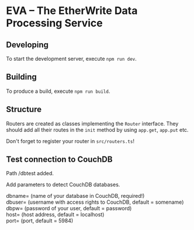 # EVA – The EtherWrite Data Processing Service

## Developing

To start the development server, execute `npm run dev`.

## Building

To produce a build, execute `npm run build`.

## Structure

Routers are created as classes implementing the `Router` interface. They should add all their routes in the `init` method by using `app.get`, `app.put` etc.

Don't forget to register your router in `src/routers.ts`!

## Test connection to CouchDB

Path /dbtest added. 

Add parameters to detect CouchDB databases. 

dbname= (name of your database in CouchDB, required!)  
dbuser= (username with access rights to CouchDB, default = somename)  
dbpw= (password of your user, default = password)  
host= (host address, default = localhost)  
port= (port, default = 5984)  